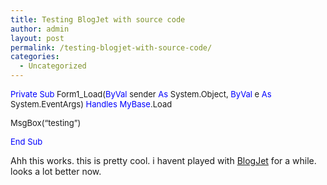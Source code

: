 ```yaml
---
title: Testing BlogJet with source code
author: admin
layout: post
permalink: /testing-blogjet-with-source-code/
categories:
  - Uncategorized
---
```

<font color="#0000ff" size="2"> 

<p>
  Private</font><font size="2"> </font><font color="#0000ff" size="2">Sub</font><font size="2"> Form1_Load(</font><font color="#0000ff" size="2">ByVal</font><font size="2"> sender </font><font color="#0000ff" size="2">As</font><font size="2"> System.Object, </font><font color="#0000ff" size="2">ByVal</font><font size="2"> e </font><font color="#0000ff" size="2">As</font><font size="2"> System.EventArgs) </font><font color="#0000ff" size="2">Handles</font><font size="2"> </font><font color="#0000ff" size="2">MyBase</font><font size="2">.Load</p> 
  
  <p>
    MsgBox(&#8220;testing&#8221;)
  </p>
  
  <p>
    </font><font color="#0000ff" size="2">End</font><font size="2"> </font><font color="#0000ff" size="2">Sub</font>
  </p>
  
  <p>
    Ahh this works. this is pretty cool. i havent played with <a href="http://www.blogjet.com/">BlogJet</a> for a while. looks a lot better now.
  </p>